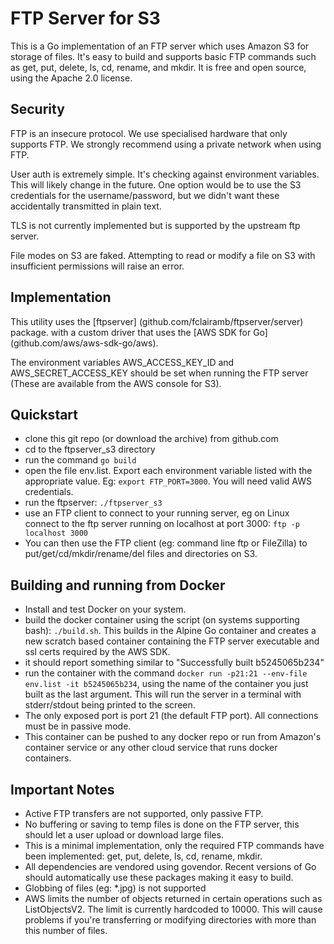 # FTP Server for S3

This is a Go implementation of an FTP server which uses Amazon S3 for storage
of files.  It's easy to build and supports basic FTP commands such as get, put, 
delete, ls, cd, rename, and mkdir.  It is free and open source, using the 
Apache 2.0 license.

## Security

FTP is an insecure protocol.  We use specialised hardware that only supports FTP. 
We strongly recommend using a private network when using FTP.

User auth is extremely simple.  It's checking against environment variables.
This will likely change in the future.  One option would be to use the S3 
credentials for the username/password, but we didn't want these accidentally 
transmitted in plain text.

TLS is not currently implemented but is supported by the upstream ftp server.

File modes on S3 are faked.  Attempting to read or modify a file on S3 with
insufficient permissions will raise an error.

## Implementation

This utility uses the [ftpserver] (github.com/fclairamb/ftpserver/server) package. 
with a custom driver that uses the [AWS SDK for Go] (github.com/aws/aws-sdk-go/aws).

The environment variables AWS_ACCESS_KEY_ID and AWS_SECRET_ACCESS_KEY should
be set when running the FTP server (These are available from the AWS console for S3).

## Quickstart

* clone this git repo (or download the archive) from github.com
* cd to the ftpserver_s3 directory
* run the command `go build`
* open the file env.list.  Export each environment variable listed with the appropriate
value.  Eg: `export FTP_PORT=3000`.  You will need valid AWS credentials.
* run the ftpserver: `./ftpserver_s3`
* use an FTP client to connect to your running server, eg on Linux connect to the ftp
server running on localhost at port 3000: `ftp -p localhost 3000`
* You can then use the FTP client (eg: command line ftp or FileZilla) to 
put/get/cd/mkdir/rename/del files and directories on S3.

## Building and running from Docker

* Install and test Docker on your system.
* build the docker container using the script (on systems supporting bash): `./build.sh`.  This
builds in the Alpine Go container and creates a new scratch based container containing the FTP 
server executable and ssl certs required by the AWS SDK.
* it should report something similar to "Successfully built b5245065b234"
* run the container with the command `docker run -p21:21 --env-file env.list -it b5245065b234`, 
using the name of the container you just built as the last argument.  This will run the server
in a terminal with stderr/stdout being printed to the screen.
* The only exposed port is port 21 (the default FTP port).  All connections must be in passive mode.
* This container can be pushed to any docker repo or run from Amazon's container service or any
other cloud service that runs docker containers.

## Important Notes

* Active FTP transfers are not supported, only passive FTP.
* No buffering or saving to temp files is done on the FTP server, this 
should let a user upload or download large files.
* This is a minimal implementation, only the required FTP commands have been
implemented: get, put, delete, ls, cd, rename, mkdir.
* All dependencies are vendored using govendor.  Recent versions of Go
should automatically use these packages making it easy to build.
* Globbing of files (eg: *.jpg) is not supported
* AWS limits the number of objects returned in certain operations such as 
ListObjectsV2.  The limit is currently hardcoded to 10000.  This will cause
problems if you're transferring or modifying directories with more than this
number of files.
